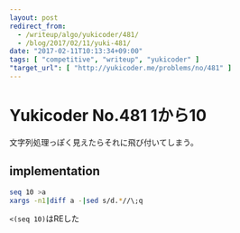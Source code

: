 ```yaml
---
layout: post
redirect_from:
  - /writeup/algo/yukicoder/481/
  - /blog/2017/02/11/yuki-481/
date: "2017-02-11T10:13:34+09:00"
tags: [ "competitive", "writeup", "yukicoder" ]
"target_url": [ "http://yukicoder.me/problems/no/481" ]
---
```


# Yukicoder No.481 1から10

文字列処理っぽく見えたらそれに飛び付いてしまう。

## implementation

``` sh
seq 10 >a
xargs -n1|diff a -|sed s/d.*//\;q
```

`<(seq 10)`はREした
